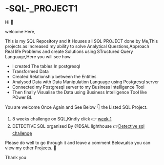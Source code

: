# -SQL-_PROJECT1

Hi 👋

welcome Here,

This is my SQL Repository and It Houses all SQL PROJECT done by Me,This projects as Increased my ability to solve Analytical Questions,Approach Real life Problems and create Solutions using STructured Query Language,Here you will see how 

+ I created The tables In postgresql
+ Transformed Data
+ Created Relationship between the Entities
+ Analysed Data with Data Manipulation Language using Postgresql server
+ Connected my Postgresql server to my Business Intelligence Tool 
+ Then finally Visualise the Data using Business Intelligence Tool like POwer BI.

You are welcome Once Again and See Below 👇 the Listed SQL Project.

1. 8 weeks challenge on SQL,Kindly click 👉 [week 1](https://github.com/Bumzeal/-SQL-_PROJECT1/blob/main/week1_challenge_Danny_DinerReadme.md)
2. DETECTIVE SQL organised By @DSAL lighthouse 👉[Detective sql challenge](https://github.com/Bumzeal/-SQL-_PROJECT/blob/main/DetectiveSqlReadme.md)

Please do well to go through it and leave a comment Below,also you can view my other Projects. 👏


Thank you 


